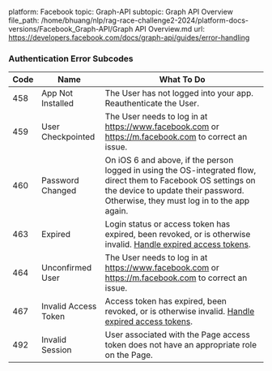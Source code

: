 platform: Facebook
topic: Graph-API
subtopic: Graph API Overview
file_path: /home/bhuang/nlp/rag-race-challenge2-2024/platform-docs-versions/Facebook_Graph-API/Graph API Overview.md
url: https://developers.facebook.com/docs/graph-api/guides/error-handling


### Authentication Error Subcodes

| Code | Name | What To Do |
| --- | --- | --- |
| 458 | App Not Installed | The User has not logged into your app. Reauthenticate the User. |
| 459 | User Checkpointed | The User needs to log in at https://www.facebook.com or https://m.facebook.com to correct an issue. |
| 460 | Password Changed | On iOS 6 and above, if the person logged in using the OS-integrated flow, direct them to Facebook OS settings on the device to update their password. Otherwise, they must log in to the app again. |
| 463 | Expired | Login status or access token has expired, been revoked, or is otherwise invalid. [Handle expired access tokens](https://developers.facebook.com/docs/facebook-login/access-tokens#errors). |
| 464 | Unconfirmed User | The User needs to log in at https://www.facebook.com or https://m.facebook.com to correct an issue. |
| 467 | Invalid Access Token | Access token has expired, been revoked, or is otherwise invalid. [Handle expired access tokens](https://developers.facebook.com/docs/facebook-login/access-tokens#errors). |
| 492 | Invalid Session | User associated with the Page access token does not have an appropriate role on the Page. |